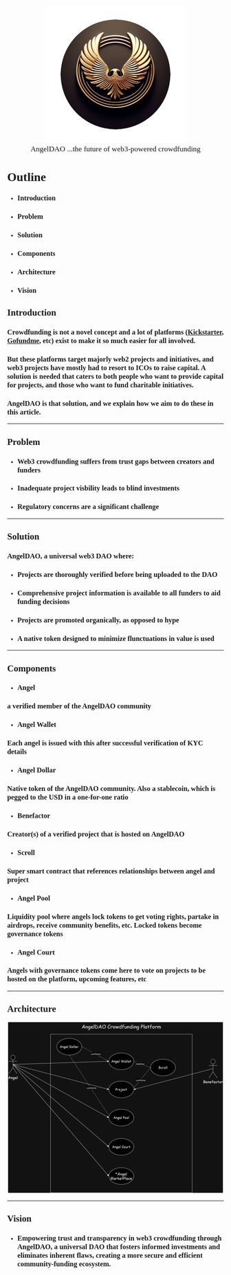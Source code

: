 <div style="text-align:center">
    <img src="./angeldao_logo.png" alt="Your Image" /> <br>
    <span style="font-family: 'Papyrus'; font-size: 1.25em; font-weight: 100">AngelDAO ...the future of web3-powered crowdfunding</span>
</div>

<span style="font-family: 'Papyrus'">

# Outline

* ### Introduction

* ### Problem

* ### Solution

* ### Components

* ### Architecture

* ### Vision

## Introduction

### Crowdfunding is not a novel concept and a lot of platforms ([Kickstarter](https://www.kickstarter.com/), [Gofundme](https://www.gofundme.com/), etc) exist to make it so much easier for all involved.
### But these platforms target majorly web2 projects and initiatives, and web3 projects have mostly had to resort to ICOs to raise capital. A solution is needed that caters to both people who want to provide capital for projects, and those who want to fund charitable initiatives.
### AngelDAO is that solution, and we explain how we aim to do these in this article.

***

## Problem

* ### Web3 crowdfunding suffers from trust gaps between creators and funders

* ### Inadequate project visbility leads to blind investments

* ### Regulatory concerns are a significant challenge

***

## Solution

### AngelDAO, a universal web3 DAO where:

* ### Projects are thoroughly verified before being uploaded to the DAO

* ### Comprehensive project information is available to all funders to aid funding decisions

* ### Projects are promoted organically, as opposed to hype

* ### A native token designed to minimize flunctuations in value is used

***

## Components

* ### Angel

### a verified member of the AngelDAO community

* ### Angel Wallet

### Each angel is issued with this after successful verification of KYC details

* ### Angel Dollar

### Native token of the AngelDAO community. Also a stablecoin, which is pegged to the USD in a one-for-one ratio

* ### Benefactor

### Creator(s) of a verified project that is hosted on AngelDAO

* ### Scroll

### Super smart contract that references relationships between angel and project

* ### Angel Pool

### Liquidity pool where angels lock tokens to get voting rights, partake in airdrops, receive community benefits, etc. Locked tokens become governance tokens

* ### Angel Court

### Angels with governance tokens come here to vote on projects to be hosted on the platform, upcoming features, etc

***

## Architecture

<div style="text-align:center">
    <img src="./arch_1.png" alt="Your Image" />
</div>

***

## Vision

* ### Empowering trust and transparency in web3 crowdfunding through AngelDAO, a universal DAO that fosters informed investments and eliminates inherent flaws, creating a more secure and efficient community-funding ecosystem.
</span>

